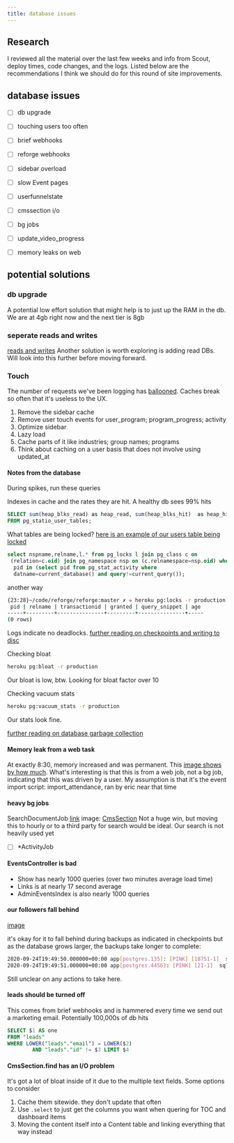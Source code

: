 ```yaml
---
title: database issues
---
```


## Research
I reviewed all the material over the last few weeks and info from Scout, deploy times, code changes, and the logs. Listed below are the recommendations I think we should do for this round of site improvements.
## database issues

- [ ] db upgrade
- [ ] touching users too often
- [ ] brief webhooks
- [ ] reforge webhooks
- [ ] sidebar overload
- [ ] slow Event pages
- [ ] userfunnelstate
- [ ] cmssection i/o
- [ ] bg jobs
- [ ] update_video_progress
- [ ] memory leaks on web


## potential solutions

### db upgrade
A potential low effort solution that might help is to just up the RAM in the db. We are at 4gb right now and the next tier is 8gb

### seperate reads and writes
[reads and writes](https://blog.saeloun.com/2019/12/10/rails-block-writes-to-database-connection-while-prevent-writes.html)
Another solution is worth exploring is adding read DBs. Will look into this further before moving forward.

### Touch
The number of requests we've been logging has [ballooned](https://i.imgur.com/ceMoAXw.png). Caches break so often that it's useless to the UX.

1. Remove the sidebar cache
2. Remove user touch events for user_program; program_progress; activity
3. Optimize sidebar
  1. Lazy load
  2. Cache parts of it like industries; group names; programs
4. Think about caching on a user basis that does not involve using updated_at

#### Notes from the database

During spikes, run these queries

Indexes in cache and the rates they are hit. A healthy db sees 99% hits
```sql
SELECT sum(heap_blks_read) as heap_read, sum(heap_blks_hit)  as heap_hit, (sum(heap_blks_hit) - sum(heap_blks_read)) / sum(heap_blks_hit) as ratio
FROM pg_statio_user_tables;
```


What tables are being locked?
[here is an example of our users table being locked](https://i.imgur.com/4qWyg5f.png)
```sql
select nspname,relname,l.* from pg_locks l join pg_class c on 
 (relation=c.oid) join pg_namespace nsp on (c.relnamespace=nsp.oid) where 
  pid in (select pid from pg_stat_activity where 
  datname=current_database() and query!=current_query());
```

another way
```bash
{23:28}~/code/reforge/reforge:master ✗ ➭ heroku pg:locks -r production
 pid | relname | transactionid | granted | query_snippet | age
-----+---------+---------------+---------+---------------+-----
(0 rows)
```

Logs indicate no deadlocks.
[further reading on checkpoints and writing to disc](https://postgreshelp.com/postgresql-checkpoint/)


Checking bloat
```bash
heroku pg:bloat -r production
```
Our bloat is low, btw. Looking for bloat factor over 10

Checking vacuum stats
```bash
heroku pg:vacuum_stats -r production
```
Our stats look fine.

[further reading on database garbage collection](https://devcenter.heroku.com/articles/managing-vacuum-on-heroku-postgres)

#### Memory leak from a web task

At exactly 8:30, memory increased and was permanent. This [image shows by how much](https://i.imgur.com/1NjCr2r.png). What's interesting is that this is from a web job, not a bg job, indicating that this was driven by a user.
My assumption is that it's the event import script: import_attendance, ran by eric near that time


#### heavy bg jobs

SearchDocumentJob [link](https://scoutapm.com/apps/157583/workers/Sm9iL1NlYXJjaERvY3VtZW50Sm9i?section=performance#QWN0aXZlUmVjb3JkL0Ntc1NlY3Rpb24vZmluZA==)
image: [CmsSection](https://i.imgur.com/9DdM5xy.png)
Not a huge win, but moving this to hourly or to a third party for search would be ideal. Our search is not heavily used yet

- [ ] *ActivityJob

#### EventsController is bad

- Show has nearly 1000 queries (over two minutes average load time)
- Links is at nearly 17 second average
- AdminEventsIndex is also nearly 1000 queries


#### our followers fall behind

[image](https://i.imgur.com/v8Zdo9r.png)

it's okay for it to fall behind during backups as indicated in checkpoints but as the database grows larger, the backups take longer to complete:

```bash
2020-09-24T19:49:50.000000+00:00 app[postgres.135]: [PINK] [18751-1]  sql_error_code = 00000 LOG:  checkpoint complete: wrote 3005 buffers (3.0%); 0 WAL file(s) added, 0 removed, 9 recycled; write=301.200 s, sync=0.004 s, total=301.224 s; sync files=93, longest=0.002 s, average=0.000 s; distance=130790 kB, estimate=343227 kB
2020-09-24T19:49:51.000000+00:00 app[postgres.4456]: [PINK] [21-1]  sql_error_code = 00000 LOG:  duration: 301365.830 ms  statement: SELECT json_build_object('at', 'pg_start_backup', 'lsn', pg_start_backup('8dec463b_8c13_452c_a9e4_0d51c4b0d50f', false, false));
```
Still unclear on any actions to take here.


#### leads should be turned off

This comes from brief webhooks and is hammered every time we send out a marketing email. Potentially 100,000s of db hits
```sql
SELECT $1 AS one
FROM "leads"
WHERE LOWER("leads"."email") = LOWER($2)
        AND "leads"."id" != $3 LIMIT $4
```


#### CmsSection.find has an I/O problem

It's got a lot of bloat inside of it due to the multiple text fields.
Some options to consider
1. Cache them sitewide. they don't update that often
2. Use `.select` to just get the columns you want when quering for TOC and dashboard items
3. Moving the content itself into a Content table and linking everything that way instead
